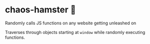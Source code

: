 # chaos-hamster :hamster:
Randomly calls JS functions on any website getting unleashed on

Traverses through objects starting at `window` while randomly executing functions.
